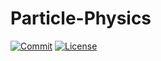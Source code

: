 # Particle-Physics

[![Commit](https://img.shields.io/github/commit-activity/m/DSAERF-CALMIT/Particle-Physics?label=Commits)](https://github.com/DSAERF-CALMIT/Particle-Physics/commits/main)
[![License](https://img.shields.io/badge/License-MIT-orange.svg)](https://github.com/DSAERF-CALMIT/Particle-Physics/blob/master/LICENSE.md)
